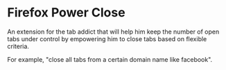 Firefox Power Close
===================

An extension for the tab addict that will help him keep the number of open tabs under control by empowering him to close tabs based on flexible criteria.

For example, "close all tabs from a certain domain name like facebook".
